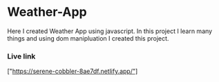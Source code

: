 # Weather-App
Here I created Weather App using javascript.
In this project I learn many things and using dom manipluation I created this project.
### Live link
["https://serene-cobbler-8ae7df.netlify.app/"]
